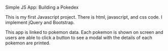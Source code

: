 Simple JS App: Building a Pokedex

This is my first Javascript project. There is html, javascript, and css code. I implement jQuery and Bootstrap.

This app is linked to pokemon data. Each pokemon is shown on screen and users are able to click a button to see a modal with the details of each pokemon are printed.

